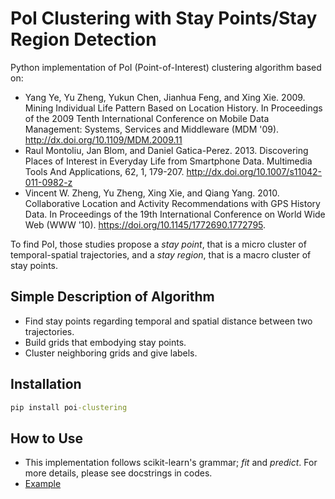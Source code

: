 # PoI Clustering with Stay Points/Stay Region Detection

Python implementation of PoI (Point-of-Interest) clustering algorithm based on:
* Yang Ye, Yu Zheng, Yukun Chen, Jianhua Feng, and Xing Xie. 2009. Mining Individual Life Pattern Based on Location History. In Proceedings of the 2009 Tenth International Conference on Mobile Data Management: Systems, Services and Middleware (MDM '09). http://dx.doi.org/10.1109/MDM.2009.11
* Raul Montoliu, Jan Blom, and Daniel Gatica-Perez. 2013. Discovering Places of Interest in Everyday Life from Smartphone Data. Multimedia Tools And Applications, 62, 1, 179-207. http://dx.doi.org/10.1007/s11042-011-0982-z
* Vincent W. Zheng, Yu Zheng, Xing Xie, and Qiang Yang. 2010. Collaborative Location and Activity Recommendations with GPS History Data. In Proceedings of the 19th International Conference on World Wide Web (WWW '10). https://doi.org/10.1145/1772690.1772795.


To find PoI, those studies propose a *stay point*, that is a micro cluster of temporal-spatial trajectories, and a *stay region*, that is a macro cluster of stay points. 

## Simple Description of Algorithm

* Find stay points regarding temporal and spatial distance between two trajectories. 
* Build grids that embodying stay points.
* Cluster neighboring grids and give labels. 

## Installation
```cmd
pip install poi-clustering
```

## How to Use
* This implementation follows scikit-learn's grammar; *fit* and *predict*. For more details, please see docstrings in codes. 
* [Example](https://github.com/woohyeok-choi/poi-clustering/blob/master/example.ipynb)




